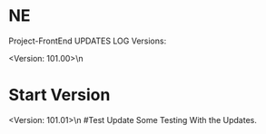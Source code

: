 # NE
Project-FrontEnd
UPDATES LOG Versions:

<Version: 101.00>\n
<End of Version>
# Start Version

<Version: 101.01>\n
#Test Update
Some Testing With the Updates.
<End of Version>
